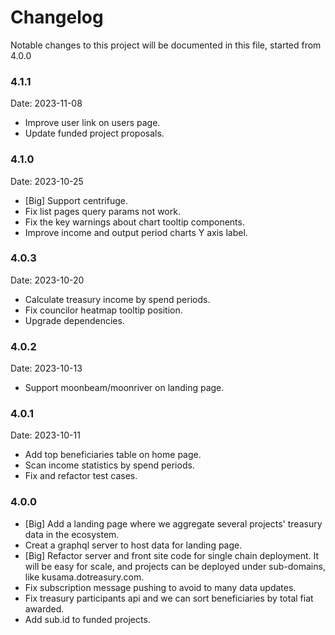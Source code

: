# Changelog

Notable changes to this project will be documented in this file, started from 4.0.0

### 4.1.1

Date: 2023-11-08

- Improve user link on users page.
- Update funded project proposals.

### 4.1.0

Date: 2023-10-25

- [Big] Support centrifuge.
- Fix list pages query params not work.
- Fix the key warnings about chart tooltip components.
- Improve income and output period charts Y axis label.

### 4.0.3
Date: 2023-10-20

- Calculate treasury income by spend periods.
- Fix councilor heatmap tooltip position.
- Upgrade dependencies.

### 4.0.2
Date: 2023-10-13

- Support moonbeam/moonriver on landing page.

### 4.0.1
Date: 2023-10-11

- Add top beneficiaries table on home page.
- Scan income statistics by spend periods.
- Fix and refactor test cases.

### 4.0.0

- [Big] Add a landing page where we aggregate several projects' treasury data in the ecosystem.
- Creat a graphql server to host data for landing page.
- [Big] Refactor server and front site code for single chain deployment. It will be easy for scale, and projects can be deployed under sub-domains, like kusama.dotreasury.com.
- Fix subscription message pushing to avoid to many data updates.
- Fix treasury participants api and we can sort beneficiaries by total fiat awarded.
- Add sub.id to funded projects.
